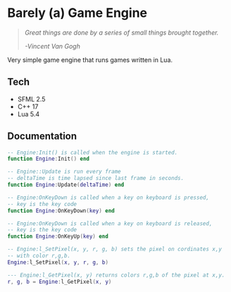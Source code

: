 # Barely (a) Game Engine

> *Great things are done by a series of small things brought together.*
>
>*-Vincent Van Gogh*

Very simple game engine that runs games written in Lua.

## Tech

- SFML 2.5
- C++ 17
- Lua 5.4

## Documentation

```lua
-- Engine:Init() is called when the engine is started.
function Engine:Init() end

-- Engine::Update is run every frame
-- deltaTime is time lapsed since last frame in seconds.
function Engine:Update(deltaTime) end

-- Engine:OnKeyDown is called when a key on keyboard is pressed,
-- key is the key code
function Engine:OnKeyDown(key) end

-- Engine:OnKeyDown is called when a key on keyboard is released,
-- key is the key code
function Engine:OnKeyUp(key) end

-- Engine:l_SetPixel(x, y, r, g, b) sets the pixel on cordinates x,y
-- with color r,g,b.
Engine:l_SetPixel(x, y, r, g, b)

--- Engine:l_GetPixel(x, y) returns colors r,g,b of the pixel at x,y.
r, g, b = Engine:l_GetPixel(x, y)
```
